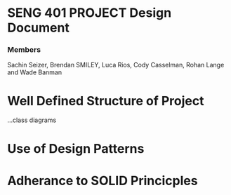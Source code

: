 # SENG 401 PROJECT Design Document
### Members
Sachin Seizer, Brendan SMILEY, Luca Rios, Cody Casselman, Rohan Lange and Wade Banman

# Well Defined Structure of Project

...class diagrams

# Use of Design Patterns

# Adherance to SOLID Princicples